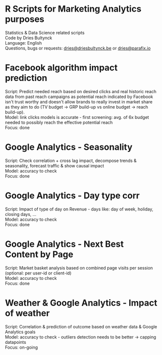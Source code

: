 # R Scripts for Marketing Analytics purposes
Statistics & Data Science related scripts
<br>Code by Dries Bultynck
<br>Language: English
<br>Questions, bugs or requests: dries@driesbultynck.be or dries@parafix.io

# Facebook algorithm impact prediction
Script: Predict needed reach based on desired clicks and real historic reach data from past reach campaigns as potential reach indicated by Facebook isn't trust worthy and doesn't allow brands to really invest in market share as they aim to do (TV budget -> GRP build-up vs online budget -> reach build-up).
<br>Model: link clicks models is accurate - first screening: avg. of 6x budget needed to possibly reach the effective potential reach
<br>Focus: done

# Google Analytics - Seasonality
Script: Check correlation + cross lag impact, decompose trends & seasonality, forecast traffic & show causal impact
<br>Model: accuracy to check
<br>Focus: done

# Google Analytics - Day type corr
Script: Impact of type of day on Revenue - days like: day of week, holiday, closing days, ...
<br>Model: accuracy to check
<br>Focus: done

# Google Analytics - Next Best Content by Page
Script: Market basket analysis based on combined page visits per session (optional: per user-id or client-id)
<br>Model: accuracy to check
<br>Focus: done

# Weather & Google Analytics - Impact of weather
Script: Correlation & prediction of outcome based on weather data & Google Analytics goals
<br>Model: accuracy to check - outliers detection needs to be better -> capping datapoints
<br>Focus: on-going
